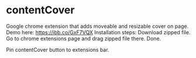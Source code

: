 # contentCover

Google chrome extension that adds moveable and resizable cover on page.
Demo here: https://ibb.co/GxF7VQX
Installation steps:
Download zipped file.
Go to chrome extensions page and drag zipped file there.
Done.

Pin contentCover button to extensions bar.
